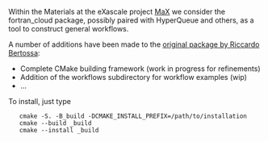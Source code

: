 Within the Materials at the eXascale project [MaX](https://www.max-centre.eu)
we consider the fortran_cloud package, possibly paired with HyperQueue and others,
as a tool to construct general workflows.

A number of additions have been made to the [original package by
Riccardo Bertossa](https://github.com/rikigigi/fortran_cloud):

* Complete CMake building framework (work in progress for refinements)
* Addition of the workflows subdirectory for workflow examples (wip)
* ...


To install, just type

```
   cmake -S. -B_build -DCMAKE_INSTALL_PREFIX=/path/to/installation
   cmake --build _build
   cmake --install _build
```


